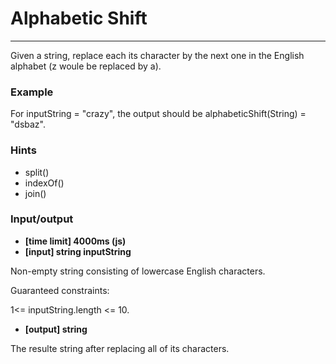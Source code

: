 # Alphabetic Shift
---

Given a string, replace each its character by the next one in the English alphabet (z woule be replaced by a).

### Example

For inputString = "crazy", the output should be alphabeticShift(String) = "dsbaz".

### Hints

- split()
- indexOf()
- join()

### Input/output

- **[time limit] 4000ms (js)**
- **[input] string inputString**

Non-empty string consisting of lowercase English characters.

Guaranteed constraints:

1<= inputString.length <= 10.

- **[output] string**

The resulte string after replacing all of its characters.
